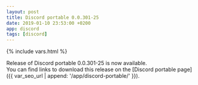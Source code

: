 ```yaml
---
layout: post
title: Discord portable 0.0.301-25
date: 2019-01-10 23:53:00 +0200
app: discord
tags: [discord]
---
```

{% include vars.html %}

Release of Discord portable 0.0.301-25 is now available.<br />
You can find links to download this release on the [Discord portable page]({{ var_seo_url | append: '/app/discord-portable/' }}).